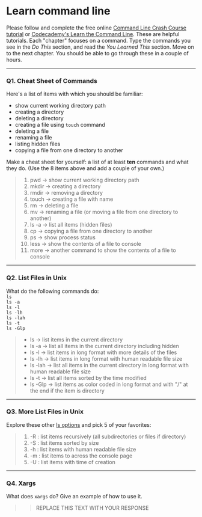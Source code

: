 # Learn command line

Please follow and complete the free online [Command Line Crash Course
tutorial](https://web.archive.org/web/20160708171659/http://cli.learncodethehardway.org/book/) or [Codecademy's Learn the Command Line](https://www.codecademy.com/learn/learn-the-command-line). These are helpful tutorials. Each "chapter" focuses on a command. Type the commands you see in the _Do This_ section, and read the _You Learned This_ section. Move on to the next chapter. You should be able to go through these in a couple of hours.

---

### Q1.  Cheat Sheet of Commands  

Here's a list of items with which you should be familiar:  
* show current working directory path
* creating a directory
* deleting a directory
* creating a file using `touch` command
* deleting a file
* renaming a file
* listing hidden files
* copying a file from one directory to another

Make a cheat sheet for yourself: a list of at least **ten** commands and what they do.  (Use the 8 items above and add a couple of your own.)  

> 1. pwd -> show current working directory path
> 2. mkdir -> creating a directory
> 3. rmdir -> removing a directory
> 4. touch -> creating a file with name
> 5. rm -> deleting a file
> 6. mv -> renaming a file (or moving a file from one directory to another)
> 7. ls -a -> list all items (hidden files)
> 8. cp -> copying a file from one directory to another
> 9. ps -> show process status
> 10. less -> show the contents of a file to console
> 11. more -> another command to show the contents of a file to console

---

### Q2.  List Files in Unix   

What do the following commands do:  
`ls`  
`ls -a`  
`ls -l`  
`ls -lh`  
`ls -lah`  
`ls -t`  
`ls -Glp`  

> * ls -> list items in the current directory
> * ls -a -> list all items in the current directory including hidden
> * ls -l -> list items in long format with more details of the files
> * ls -lh -> list items in long format with human readable file size
> * ls -lah -> list all items in the current directory in long format with human readable file size
> * ls -t -> list all items sorted by the time modified
> * ls -Glp -> list items as color coded in long format and with "/" at the end if the item is directory

---

### Q3.  More List Files in Unix  

Explore these other [ls options](http://www.techonthenet.com/unix/basic/ls.php) and pick 5 of your favorites:

> 1. -R : list items recursively (all subdirectories or files if directory)
> 2. -S : list items sorted by size
> 3. -h : list items with human readable file size
> 4. -m : list items to across the console page
> 5. -U : list items with time of creation

---

### Q4.  Xargs   

What does `xargs` do? Give an example of how to use it.

> > REPLACE THIS TEXT WITH YOUR RESPONSE

 


